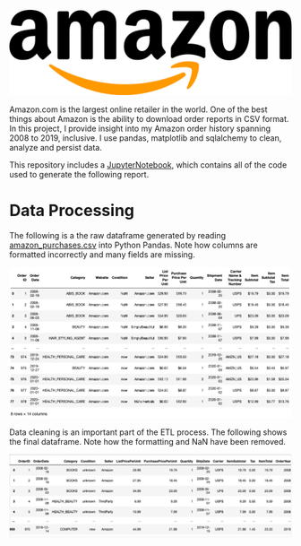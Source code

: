 ![Amazon Logo](https://github.com/AmitSamra/AmazonOrderHistory/blob/master/img/amazon_logo.png)


Amazon.com is the largest online retailer in the world. One of the best things about Amazon is the ability to download order reports in CSV format. In this project, I provide insight into my Amazon order history spanning 2008 to 2019, inclusive. I use pandas, matplotlib and sqlalchemy to clean, analyze and persist data. 

This repository includes a [JupyterNotebook](https://github.com/AmitSamra/AmazonOrderHistory/blob/master/AmazonOrderHistory.ipynb), which contains all of the code used to generate the following report. 

# Data Processing

The following is a the raw dataframe generated by reading [amazon_purchases.csv](https://github.com/AmitSamra/AmazonOrderHistory/blob/master/amazon_purchases.csv) into Python Pandas. Note how columns are formatted incorrectly and many fields are missing. 

![Raw Dataframe](https://github.com/AmitSamra/AmazonOrderHistory/blob/master/img/raw_dataframe.png)

Data cleaning is an important part of the ETL process. The following shows the final dataframe. Note how the formatting and NaN have been removed. 

![Final Dataframe](https://github.com/AmitSamra/AmazonOrderHistory/blob/master/img/final_dataframe.png)

